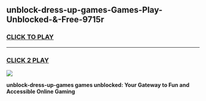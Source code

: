 
## unblock-dress-up-games-Games-Play-Unblocked-&-Free-9715r
<h3>
<a href="https://premium76.site?title=unblock-dress-up-games&ref=24A">CLICK TO PLAY</a></h3>
<hr>

<h3>
<a href="https://premium76.site?title=unblock-dress-up-games&ref=24A">CLICK 2 PLAY</a>
  
</h3>

<a href="https://premium76.site?title=unblock-dress-up-games&ref=24A"><img src="https://clearcache.store/games.png"></a>


**unblock-dress-up-games games unblocked: Your Gateway to Fun and Accessible Online Gaming**

